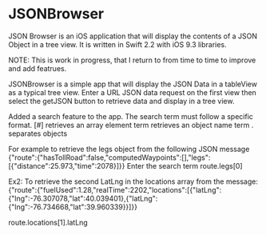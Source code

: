 # JSONBrowser
JSON Browser is an iOS application that will display the contents of a JSON Object in a tree view. It is written in Swift 2.2 with iOS 9.3 libraries.

NOTE: This is work in progress, that I return to from time to time to improve and add featrues.

JSONBrowser is a simple app that will display the JSON Data in a tableView as a typical tree view.    Enter a URL JSON data request on the first view then select the getJSON button to retrieve data and display in a tree view.

Added a search feature to the app.  The search term must follow a specific format.
[#] retrieves an array element
term retrieves an object name term
.  separates objects

For example to retrieve the legs object from the following JSON message
  {"route":{"hasTollRoad":false,"computedWaypoints":[],"legs":[{"distance":25.973,"time":2078}]}}
Enter the search term
   route.legs[0]
   
Ex2:  To retrieve the second LatLng in the locations array from the message:
{"route":{"fuelUsed":1.28,"realTime":2202,"locations":[{"latLng":{"lng":-76.307078,"lat":40.039401},{"latLng":{"lng":-76.734668,"lat":39.960339}}]}}

route.locations[1].latLng



